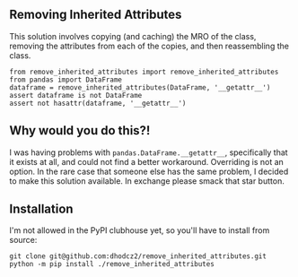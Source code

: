 ## Removing Inherited Attributes

This solution involves copying (and caching) the MRO of the class,
removing the attributes from each of the copies, and then reassembling the class.

```
from remove_inherited_attributes import remove_inherited_attributes
from pandas import DataFrame
dataframe = remove_inherited_attributes(DataFrame, '__getattr__')
assert dataframe is not DataFrame
assert not hasattr(dataframe, '__getattr__')
```

## Why would you do this?!

I was having problems with `pandas.DataFrame.__getattr__`, specifically that it exists at all,
and could not find a better workaround. Overriding is not an option.
In the rare case that someone else has the same problem,
I decided to make this solution available. In exchange please smack that star button.

## Installation

I'm not allowed in the PyPI clubhouse yet, so you'll have to install from source:

```
git clone git@github.com:dhodcz2/remove_inherited_attributes.git
python -m pip install ./remove_inherited_attributes
```

